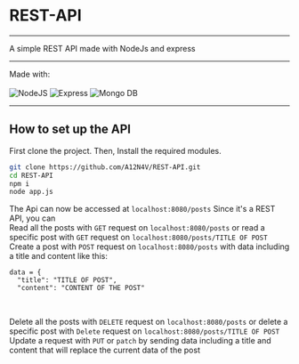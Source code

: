 # REST-API
<hr>A simple REST API made with NodeJs and express<hr>
Made with: 
<br><br>
<img alt="NodeJS" src="https://img.shields.io/badge/node.js-%2343853D.svg?style=for-the-badge" />
<img alt="Express" src="https://img.shields.io/badge/Express-green?style=for-the-badge&logo=express" />
<img alt="Mongo DB" src="https://img.shields.io/badge/Mongo db-white?style=for-the-badge&logo=mongodb" />

<hr>

## How to set up the API

First clone the project. Then, Install the required modules.

```sh
git clone https://github.com/A12N4V/REST-API.git
cd REST-API
npm i
node app.js
```

The Api can now be accessed at ```localhost:8080/posts```
Since it's a REST API, you can<br>
Read all the posts with ```GET``` request on ```localhost:8080/posts``` or read a specific post with  ```GET``` request on ```localhost:8080/posts/TITLE OF POST```<br>
Create a post with ```POST``` request on ```localhost:8080/posts``` with data including a title and content like this:
```
data = {
  "title": "TITLE OF POST",
  "content": "CONTENT OF THE POST"
```
<br>

Delete all the posts with ```DELETE``` request on ```localhost:8080/posts``` or delete a specific post with ```Delete``` request on ```localhost:8080/posts/TITLE OF POST```<br>
Update a request with ```PUT``` or ```patch``` by sending data including a title and content that will replace the current data of the post
